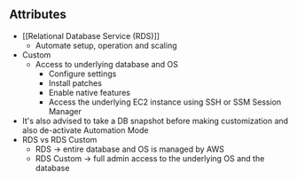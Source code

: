 ## Attributes
- [[Relational Database Service (RDS)]]
	- Automate setup, operation and scaling
- Custom
	- Access to underlying database and OS
		- Configure settings
		- Install patches
		- Enable native features
		- Access the underlying EC2 instance using SSH or SSM Session Manager
- It's also advised to take a DB snapshot before making customization and also de-activate Automation Mode
- RDS vs RDS Custom
	- RDS -> entire database and OS is managed by AWS
	- RDS Custom -> full admin access to the underlying OS and the database
